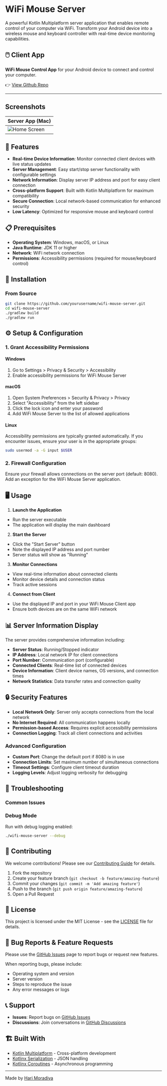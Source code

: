 # WiFi Mouse Server

A powerful Kotlin Multiplatform server application that enables remote control of your computer via WiFi. Transform your Android device into a wireless mouse and keyboard controller with real-time device monitoring capabilities.

## 🖱️ Client App

**WiFi Mouse Control App** for your Android device to connect and control your computer.

👉 [View Github Repo](https://github.com/harimoradiya/WiFi-Mouse-Android-Client)

---

## Screenshots

| Server App (Mac) |
|-------------|
| ![Home Screen](https://github.com/user-attachments/assets/01865b21-eeb5-49b4-bf17-48e25c9009fb) |



## 🚀 Features

- **Real-time Device Information**: Monitor connected client devices with live status updates
- **Server Management**: Easy start/stop server functionality with configurable settings
- **Network Information**: Display server IP address and port for easy client connection
- **Cross-platform Support**: Built with Kotlin Multiplatform for maximum compatibility
- **Secure Connection**: Local network-based communication for enhanced security
- **Low Latency**: Optimized for responsive mouse and keyboard control

## 📋 Prerequisites

- **Operating System**: Windows, macOS, or Linux
- **Java Runtime**: JDK 11 or higher
- **Network**: WiFi network connection
- **Permissions**: Accessibility permissions (required for mouse/keyboard control)

## 🔧 Installation

### From Source
```bash
git clone https://github.com/yourusername/wifi-mouse-server.git
cd wifi-mouse-server
./gradlew build
./gradlew run
```

## ⚙️ Setup & Configuration

### 1. Grant Accessibility Permissions

#### Windows
1. Go to Settings > Privacy & Security > Accessibility
2. Enable accessibility permissions for WiFi Mouse Server

#### macOS
1. Open System Preferences > Security & Privacy > Privacy
2. Select "Accessibility" from the left sidebar
3. Click the lock icon and enter your password
4. Add WiFi Mouse Server to the list of allowed applications

#### Linux
Accessibility permissions are typically granted automatically. If you encounter issues, ensure your user is in the appropriate groups:
```bash
sudo usermod -a -G input $USER
```

### 2. Firewall Configuration
Ensure your firewall allows connections on the server port (default: 8080). Add an exception for the WiFi Mouse Server application.

## 🖥️ Usage

1. **Launch the Application**
- Run the server executable
- The application will display the main dashboard

2. **Start the Server**
- Click the "Start Server" button
- Note the displayed IP address and port number
- Server status will show as "Running"

3. **Monitor Connections**
- View real-time information about connected clients
- Monitor device details and connection status
- Track active sessions

4. **Connect from Client**
- Use the displayed IP and port in your WiFi Mouse Client app
- Ensure both devices are on the same WiFi network

## 📊 Server Information Display

The server provides comprehensive information including:
- **Server Status**: Running/Stopped indicator
- **IP Address**: Local network IP for client connections
- **Port Number**: Communication port (configurable)
- **Connected Clients**: Real-time list of connected devices
- **Device Information**: Client device names, OS versions, and connection times
- **Network Statistics**: Data transfer rates and connection quality

## 🔒 Security Features

- **Local Network Only**: Server only accepts connections from the local network
- **No Internet Required**: All communication happens locally
- **Permission-based Access**: Requires explicit accessibility permissions
- **Connection Logging**: Track all client connections and activities


### Advanced Configuration
- **Custom Port**: Change the default port if 8080 is in use
- **Connection Limits**: Set maximum number of simultaneous connections
- **Timeout Settings**: Configure client timeout duration
- **Logging Levels**: Adjust logging verbosity for debugging

## 🔧 Troubleshooting

### Common Issues


### Debug Mode
Run with debug logging enabled:
```bash
./wifi-mouse-server --debug
```

## 🤝 Contributing

We welcome contributions! Please see our [Contributing Guide](CONTRIBUTING.md) for details.

1. Fork the repository
2. Create your feature branch (`git checkout -b feature/amazing-feature`)
3. Commit your changes (`git commit -m 'Add amazing feature'`)
4. Push to the branch (`git push origin feature/amazing-feature`)
5. Open a Pull Request

## 📄 License

This project is licensed under the MIT License - see the [LICENSE](LICENSE) file for details.

## 🐛 Bug Reports & Feature Requests

Please use the [GitHub Issues](../../issues) page to report bugs or request new features.

When reporting bugs, please include:
- Operating system and version
- Server version
- Steps to reproduce the issue
- Any error messages or logs

## 📞 Support

- **Issues**: Report bugs on [GitHub Issues](../../issues)
- **Discussions**: Join conversations in [GitHub Discussions](../../discussions)


## 🏗️ Built With

- [Kotlin Multiplatform](https://kotlinlang.org/multiplatform/) - Cross-platform development
- [Kotlinx Serialization](https://github.com/Kotlin/kotlinx.serialization) - JSON handling
- [Kotlinx Coroutines](https://github.com/Kotlin/kotlinx.coroutines) - Asynchronous programming

---

Made by [Hari Moradiya](https://github.com/harimoradiya)


